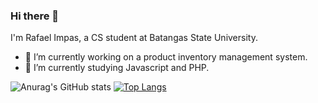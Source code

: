 ### Hi there 👋

I'm Rafael Impas, a CS student at Batangas State University. 

- 🔭 I’m currently working on a product inventory management system.
- 🌱 I’m currently studying Javascript and PHP.

![Anurag's GitHub stats](https://github-readme-stats.vercel.app/api?username=rafimps18&show_icons=true&theme=transparent)
[![Top Langs](https://github-readme-stats.vercel.app/api/top-langs/?username=rafimps18&langs_count=8&theme=transparent)](https://github.com/anuraghazra/github-readme-stats)




